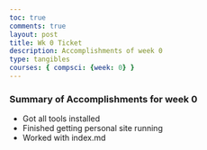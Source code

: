 ```yaml
---
toc: true
comments: true
layout: post
title: Wk 0 Ticket
description: Accomplishments of week 0
type: tangibles
courses: { compsci: {week: 0} }
---
```


### Summary of Accomplishments for week 0
- Got all tools installed
- Finished getting personal site running
- Worked with index.md